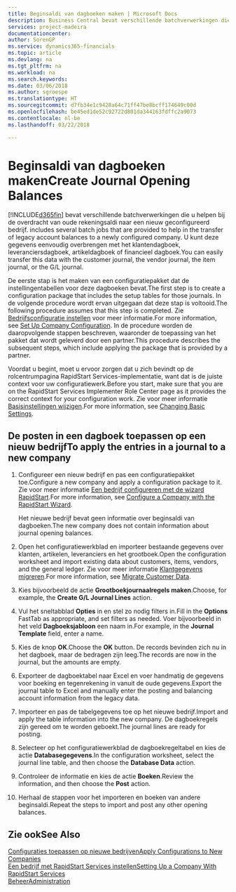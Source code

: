 ```yaml
---
title: Beginsaldi van dagboeken maken | Microsoft Docs
description: Business Central bevat verschillende batchverwerkingen die u helpen bij de overdracht van oude rekeningsaldi naar een nieuw geconfigureerd bedrijf. U kunt deze gegevens gemakkelijk overbrengen met dagboekboekingen.
services: project-madeira
documentationcenter: 
author: SorenGP
ms.service: dynamics365-financials
ms.topic: article
ms.devlang: na
ms.tgt_pltfrm: na
ms.workload: na
ms.search.keywords: 
ms.date: 03/06/2018
ms.author: sgroespe
ms.translationtype: HT
ms.sourcegitcommit: d7fb34e1c9428a64c71ff47be8bcff174649c00d
ms.openlocfilehash: be45ed1de52c92722d801da344163fdffc2a9073
ms.contentlocale: nl-be
ms.lasthandoff: 03/22/2018

---
```

# <a name="create-journal-opening-balances"></a><span data-ttu-id="56c3e-104">Beginsaldi van dagboeken maken</span><span class="sxs-lookup"><span data-stu-id="56c3e-104">Create Journal Opening Balances</span></span>
[!INCLUDE[d365fin](includes/d365fin_md.md)]<span data-ttu-id="56c3e-105"> bevat verschillende batchverwerkingen die u helpen bij de overdracht van oude rekeningsaldi naar een nieuw geconfigureerd bedrijf.</span><span class="sxs-lookup"><span data-stu-id="56c3e-105"> includes several batch jobs that are provided to help in the transfer of legacy account balances to a newly configured company.</span></span> <span data-ttu-id="56c3e-106">U kunt deze gegevens eenvoudig overbrengen met het klantendagboek, leveranciersdagboek, artikeldagboek of financieel dagboek.</span><span class="sxs-lookup"><span data-stu-id="56c3e-106">You can easily transfer this data with the customer journal, the vendor journal, the item journal, or the G/L journal.</span></span>

<span data-ttu-id="56c3e-107">De eerste stap is het maken van een configuratiepakket dat de instellingentabellen voor deze dagboeken bevat.</span><span class="sxs-lookup"><span data-stu-id="56c3e-107">The first step is to create a configuration package that includes the setup tables for those journals.</span></span> <span data-ttu-id="56c3e-108">In de volgende procedure wordt ervan uitgegaan dat deze stap is voltooid.</span><span class="sxs-lookup"><span data-stu-id="56c3e-108">The following procedure assumes that this step is completed.</span></span> <span data-ttu-id="56c3e-109">Zie [Bedrijfsconfiguratie instellen](admin-set-up-company-configuration.md) voor meer informatie.</span><span class="sxs-lookup"><span data-stu-id="56c3e-109">For more information, see [Set Up Company Configuration](admin-set-up-company-configuration.md).</span></span> <span data-ttu-id="56c3e-110">In de procedure worden de daaropvolgende stappen beschreven, waaronder de toepassing van het pakket dat wordt geleverd door een partner.</span><span class="sxs-lookup"><span data-stu-id="56c3e-110">This procedure describes the subsequent steps, which include applying the package that is provided by a partner.</span></span>  

<span data-ttu-id="56c3e-111">Voordat u begint, moet u ervoor zorgen dat u zich bevindt op de rolcentrumpagina RapidStart Services-implementatie, want dat is de juiste context voor uw configuratiewerk.</span><span class="sxs-lookup"><span data-stu-id="56c3e-111">Before you start, make sure that you are on the RapidStart Services Implementer Role Center page as it provides the correct context for your configuration work.</span></span> <span data-ttu-id="56c3e-112">Zie voor meer informatie [Basisinstellingen wijzigen](ui-change-basic-settings.md).</span><span class="sxs-lookup"><span data-stu-id="56c3e-112">For more information, see [Changing Basic Settings](ui-change-basic-settings.md).</span></span>

## <a name="to-apply-the-entries-in-a-journal-to-a-new-company"></a><span data-ttu-id="56c3e-113">De posten in een dagboek toepassen op een nieuw bedrijf</span><span class="sxs-lookup"><span data-stu-id="56c3e-113">To apply the entries in a journal to a new company</span></span>  
1. <span data-ttu-id="56c3e-114">Configureer een nieuw bedrijf en pas een configuratiepakket toe.</span><span class="sxs-lookup"><span data-stu-id="56c3e-114">Configure a new company and apply a configuration package to it.</span></span> <span data-ttu-id="56c3e-115">Zie voor meer informatie [Een bedrijf configureren met de wizard RapidStart](admin-how-to-configure-a-company-with-the-rapidstart-wizard.md).</span><span class="sxs-lookup"><span data-stu-id="56c3e-115">For more information, see [Configure a Company with the RapidStart Wizard](admin-how-to-configure-a-company-with-the-rapidstart-wizard.md).</span></span>  

    <span data-ttu-id="56c3e-116">Het nieuwe bedrijf bevat geen informatie over beginsaldi van dagboeken.</span><span class="sxs-lookup"><span data-stu-id="56c3e-116">The new company does not contain information about journal opening balances.</span></span>  

2. <span data-ttu-id="56c3e-117">Open het configuratiewerkblad en importeer bestaande gegevens over klanten, artikelen, leveranciers en het grootboek.</span><span class="sxs-lookup"><span data-stu-id="56c3e-117">Open the configuration worksheet and import existing data about customers, items, vendors, and the general ledger.</span></span> <span data-ttu-id="56c3e-118">Zie voor meer informatie [Klantgegevens migreren](admin-migrate-customer-data.md).</span><span class="sxs-lookup"><span data-stu-id="56c3e-118">For more information, see [Migrate Customer Data](admin-migrate-customer-data.md).</span></span>  
3. <span data-ttu-id="56c3e-119">Kies bijvoorbeeld de actie **Grootboekjournaalregels maken**.</span><span class="sxs-lookup"><span data-stu-id="56c3e-119">Choose, for example, the **Create G/L Journal Lines** action.</span></span>  
4. <span data-ttu-id="56c3e-120">Vul het sneltabblad **Opties** in en stel zo nodig filters in.</span><span class="sxs-lookup"><span data-stu-id="56c3e-120">Fill in the **Options** FastTab as appropriate, and set filters as needed.</span></span> <span data-ttu-id="56c3e-121">Voer bijvoorbeeld in het veld **Dagboeksjabloon** een naam in.</span><span class="sxs-lookup"><span data-stu-id="56c3e-121">For example, in the **Journal Template** field, enter a name.</span></span>  
5. <span data-ttu-id="56c3e-122">Kies de knop **OK**.</span><span class="sxs-lookup"><span data-stu-id="56c3e-122">Choose the **OK** button.</span></span> <span data-ttu-id="56c3e-123">De records bevinden zich nu in het dagboek, maar de bedragen zijn leeg.</span><span class="sxs-lookup"><span data-stu-id="56c3e-123">The records are now in the journal, but the amounts are empty.</span></span>  
6. <span data-ttu-id="56c3e-124">Exporteer de dagboektabel naar Excel en voer handmatig de gegevens voor boeking en tegenrekening in vanuit de oude gegevens.</span><span class="sxs-lookup"><span data-stu-id="56c3e-124">Export the journal table to Excel and manually enter the posting and balancing account information from the legacy data.</span></span>
7. <span data-ttu-id="56c3e-125">Importeer en pas de tabelgegevens toe op het nieuwe bedrijf.</span><span class="sxs-lookup"><span data-stu-id="56c3e-125">Import and apply the table information into the new company.</span></span> <span data-ttu-id="56c3e-126">De dagboekregels zijn gereed om te worden geboekt.</span><span class="sxs-lookup"><span data-stu-id="56c3e-126">The journal lines are ready for posting.</span></span>  
8. <span data-ttu-id="56c3e-127">Selecteer op het configuratiewerkblad de dagboekregeltabel en kies de actie **Databasegegevens**.</span><span class="sxs-lookup"><span data-stu-id="56c3e-127">In the configuration worksheet, select the journal line table, and then choose the **Database Data** action.</span></span>  
9. <span data-ttu-id="56c3e-128">Controleer de informatie en kies de actie **Boeken**.</span><span class="sxs-lookup"><span data-stu-id="56c3e-128">Review the information, and then choose the **Post** action.</span></span>  
10. <span data-ttu-id="56c3e-129">Herhaal de stappen voor het importeren en boeken van andere beginsaldi.</span><span class="sxs-lookup"><span data-stu-id="56c3e-129">Repeat the steps to import and post any other opening balances.</span></span>  

## <a name="see-also"></a><span data-ttu-id="56c3e-130">Zie ook</span><span class="sxs-lookup"><span data-stu-id="56c3e-130">See Also</span></span>  
[<span data-ttu-id="56c3e-131">Configuraties toepassen op nieuwe bedrijven</span><span class="sxs-lookup"><span data-stu-id="56c3e-131">Apply Configurations to New Companies</span></span>](admin-apply-configuration-to-new-companies.md)  
[<span data-ttu-id="56c3e-132">Een bedrijf met RapidStart Services instellen</span><span class="sxs-lookup"><span data-stu-id="56c3e-132">Setting Up a Company With RapidStart Services</span></span>](admin-set-up-a-company-with-rapidstart.md)  
[<span data-ttu-id="56c3e-133">Beheer</span><span class="sxs-lookup"><span data-stu-id="56c3e-133">Administration</span></span>](admin-setup-and-administration.md)

